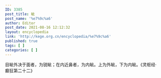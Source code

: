 ```yaml
---
ID: 3385
post_title: 眦
post_name: '%e7%9c%a6'
author: Editor
post_date: 2021-08-16 12:12:32
layout: encyclopedia
link: 'http://kege.org.cn/encyclopedia/%e7%9c%a6'
published: true
tags: [ ]
categories: [ ]
---
```

目眦外决于面者，为锐眦；在内近鼻者，为内眦。上为外眦，下为内眦。《灵枢经·癫狂第二十二》